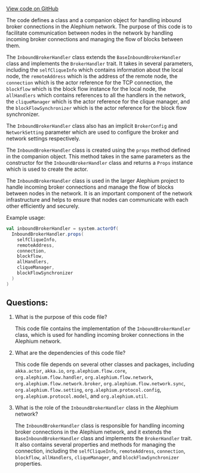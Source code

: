 [View code on GitHub](https://github.com/alephium/alephium/blob/master/flow/src/main/scala/org/alephium/flow/network/intraclique/InboundBrokerHandler.scala)

The code defines a class and a companion object for handling inbound broker connections in the Alephium network. The purpose of this code is to facilitate communication between nodes in the network by handling incoming broker connections and managing the flow of blocks between them.

The `InboundBrokerHandler` class extends the `BaseInboundBrokerHandler` class and implements the `BrokerHandler` trait. It takes in several parameters, including the `selfCliqueInfo` which contains information about the local node, the `remoteAddress` which is the address of the remote node, the `connection` which is the actor reference for the TCP connection, the `blockflow` which is the block flow instance for the local node, the `allHandlers` which contains references to all the handlers in the network, the `cliqueManager` which is the actor reference for the clique manager, and the `blockFlowSynchronizer` which is the actor reference for the block flow synchronizer.

The `InboundBrokerHandler` class also has an implicit `BrokerConfig` and `NetworkSetting` parameter which are used to configure the broker and network settings respectively.

The `InboundBrokerHandler` class is created using the `props` method defined in the companion object. This method takes in the same parameters as the constructor for the `InboundBrokerHandler` class and returns a `Props` instance which is used to create the actor.

The `InboundBrokerHandler` class is used in the larger Alephium project to handle incoming broker connections and manage the flow of blocks between nodes in the network. It is an important component of the network infrastructure and helps to ensure that nodes can communicate with each other efficiently and securely.

Example usage:

```scala
val inboundBrokerHandler = system.actorOf(
  InboundBrokerHandler.props(
    selfCliqueInfo,
    remoteAddress,
    connection,
    blockflow,
    allHandlers,
    cliqueManager,
    blockFlowSynchronizer
  )
)
```
## Questions: 
 1. What is the purpose of this code file?
    
    This code file contains the implementation of the `InboundBrokerHandler` class, which is used for handling incoming broker connections in the Alephium network.

2. What are the dependencies of this code file?
    
    This code file depends on several other classes and packages, including `akka.actor`, `akka.io`, `org.alephium.flow.core`, `org.alephium.flow.handler`, `org.alephium.flow.network`, `org.alephium.flow.network.broker`, `org.alephium.flow.network.sync`, `org.alephium.flow.setting`, `org.alephium.protocol.config`, `org.alephium.protocol.model`, and `org.alephium.util`.

3. What is the role of the `InboundBrokerHandler` class in the Alephium network?
    
    The `InboundBrokerHandler` class is responsible for handling incoming broker connections in the Alephium network, and it extends the `BaseInboundBrokerHandler` class and implements the `BrokerHandler` trait. It also contains several properties and methods for managing the connection, including the `selfCliqueInfo`, `remoteAddress`, `connection`, `blockflow`, `allHandlers`, `cliqueManager`, and `blockFlowSynchronizer` properties.